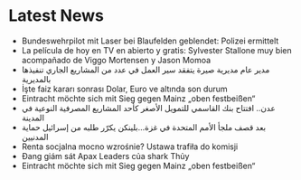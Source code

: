# Latest News
-  Bundeswehrpilot mit Laser bei Blaufelden geblendet: Polizei ermittelt
-  La película de hoy en TV en abierto y gratis: Sylvester Stallone muy bien acompañado de Viggo Mortensen y Jason Momoa
-  مدير عام مديرية صيرة يتفقد سير العمل في عدد من المشاريع الجاري تنفيذها بالمديرية
-  İşte faiz kararı sonrası Dolar, Euro ve altında son durum
-  Eintracht möchte sich mit Sieg gegen Mainz „oben festbeißen“
-  عدن.. افتتاح بنك القاسمي للتمويل الأصغر كأحد المشاريع المصرفية النوعية في المدينة
-  بعد قصف ملجأ الأمم المتحدة في غزة...بلينكن يكرّر طلبه من إسرائيل حماية المدنيين
-  Renta socjalna mocno wzrośnie? Ustawa trafiła do komisji
-  Đang giám sát Apax Leaders của shark Thủy
-  Eintracht möchte sich mit Sieg gegen Mainz „oben festbeißen“
